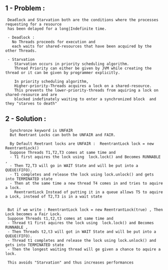 


## 1 - Problem : 

     Deadlock and Starvation both are the conditions where the processes requesting for a resource 
     has been delayed for a long|Indefinite time. 
    
     - Deadlock : 
       No Threads proceeds for execution and 
       each waits for shared-resources that have been acquired by the other Threads.
     
     - Starvation  
        Starvation occurs in priority scheduling algorithm. 
        Thread Priority can either be given by JVM while creating the thread or it can be given by programmer explicitly.
        
        In priority scheduling algorithm, 
        Higher-priority-Threads acquires a lock on a shared-resource.
        This prevents the lower-priority-threads from aquiring a lock on shared-resource and are 
        blocked indefinately waiting to enter a synchronized block  and they "starves to death"
        
      
        
## 2 - Solution : 

      Synchronze keyword is UNFAIR
      But Reetrant Locks can both be UNFAIR and FAIR.
      
      By Default Reetrant locks are UNFAIR :  ReentrantLock lock = new ReentrantLock() 
      Suppose Threads T1,T2,T3 comes at same time and 
      - T1 first aquires the lock using  lock.lock() and Becomes RUNNABLE ,
      - Then T2,T3 will go in WAIT State and will be put into a QUEUE(FIFO).
      - T1 completes and release the lock using lock.unlock() and gets into TERMINATED state 
      - Then at the same time a new thread T4 comes in and tries to aquire a lock.
        ReentrantLock Instead of putting it in a queue allows T5 to aquire a Lock, instead of T2,T3 is in a wait state

          
     But if we write : ReentrantLock lock = new ReentrantLock(true) , Then Lock becomes a Fair Lock.
     Suppose Threads t1,t2,t3 comes at same time and 
     - Thread t1 first aquires the lock using  lock.lock() and Becomes RUNNABLE ,
     - Then Threads t2,t3 will got in WAIT State and will be put into a QUEUE(FIFO).
     - Thread t1 completes and release the lock using lock.unlock() and gets into TERMINATED state 
     - Then the longest waiting thread will ge given a chance to aquire a lock.
          
     This avoids "Starvation" and thus increases performances
     
     
